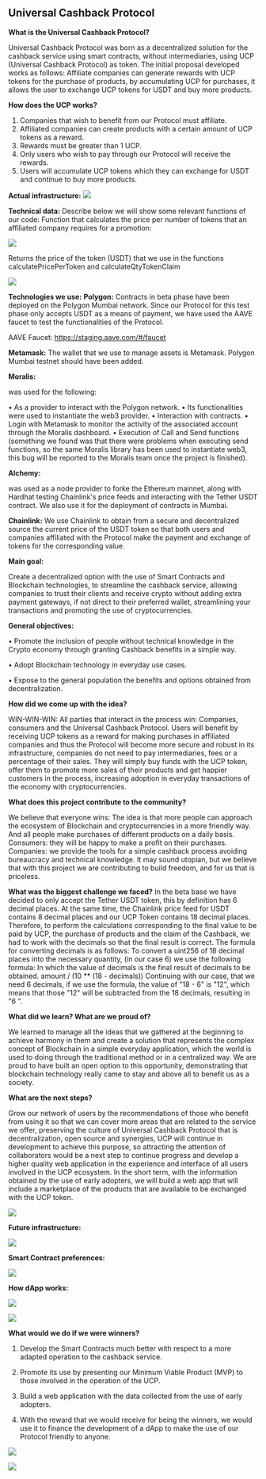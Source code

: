 ## Universal Cashback Protocol

**What is the Universal Cashback Protocol?**

Universal Cashback Protocol was born as a decentralized solution for the cashback service using smart contracts, without intermediaries, using UCP (Universal Cashback Protocol) as token.
The initial proposal developed works as follows: 
Affiliate companies can generate rewards with UCP tokens for the purchase of products, by accumulating UCP for purchases, it allows the user to exchange UCP tokens for USDT and buy more products.

**How does the UCP works?**

1.	Companies that wish to benefit from our Protocol must affiliate.
2.	Affiliated companies can create products with a certain amount of UCP tokens as a reward.
3.	Rewards must be greater than 1 UCP.
4.	Only users who wish to pay through our Protocol will receive the rewards.
5.	Users will accumulate UCP tokens which they can exchange for USDT and continue to buy more products.

**Actual infrastructure:**
![](https://i.imgur.com/VbWAzIu.png)

**Technical data:**
Describe below we will show some relevant functions of our code:
Function that calculates the price per number of tokens that an affiliated company requires for a promotion:

![](https://i.imgur.com/kW7Prr5.png)

Returns the price of the token (USDT) that we use in the functions calculatePricePerToken and calculateQtyTokenClaim

![](https://i.imgur.com/NTYdve3.png)



**Technologies we use:**
**Polygon:**
Contracts in beta phase have been deployed on the Polygon Mumbai network. Since our Protocol for this test phase only accepts USDT as a means of payment, we have used the AAVE faucet to test the functionalities of the Protocol.

AAVE Faucet: https://staging.aave.com/#/faucet 


**Metamask:**
The wallet that we use to manage assets is Metamask. Polygon Mumbai testnet should have been added.


**Moralis:**

was used for the following:

•	As a provider to interact with the Polygon network.
•	Its functionalities were used to instantiate the web3 provider.
•	Interaction with contracts.
•	Login with Metamask to monitor the activity of the associated account through the Moralis dashboard.
•	Execution of Call and Send functions (something we found was that there were problems when executing send functions, so the same Moralis library has been used to instantiate web3, this bug will be reported to the Moralis team once the project is finished).


**Alchemy:**

was used as a node provider to forke the Ethereum mainnet, along with Hardhat testing Chainlink's price feeds and interacting with the Tether USDT contract. We also use it for the deployment of contracts in Mumbai.


**Chainlink:**
We use Chainlink to obtain from a secure and decentralized source the current price of the USDT token so that both users and companies affiliated with the Protocol make the payment and exchange of tokens for the corresponding value.

**Main goal:**

Create a decentralized option with the use of Smart Contracts and Blockchain technologies, to streamline the cashback service, allowing companies to trust their clients and receive crypto without adding extra payment gateways, if not direct to their preferred wallet, streamlining your transactions and promoting the use of cryptocurrencies.

**General objectives:**


•	Promote the inclusion of people without technical knowledge in the Crypto economy through granting Cashback benefits in a simple way.

•	Adopt Blockchain technology in everyday use cases.

•	Expose to the general population the benefits and options obtained from decentralization.

**How did we come up with the idea?**

WIN-WIN-WIN: All parties that interact in the process win: Companies, consumers and the Universal Cashback Protocol. Users will benefit by receiving UCP tokens as a reward for making purchases in affiliated companies and thus the Protocol will become more secure and robust in its infrastructure, companies do not need to pay intermediaries, fees or a percentage of their sales. They will simply buy funds with the UCP token, offer them to promote more sales of their products and get happier customers in the process, increasing adoption in everyday transactions of the economy with cryptocurrencies.


**What does this project contribute to the community?**

We believe that everyone wins: The idea is that more people can approach the ecosystem of Blockchain and cryptocurrencies in a more friendly way. And all people make purchases of different products on a daily basis.
Consumers: they will be happy to make a profit on their purchases.
Companies: we provide the tools for a simple cashback process avoiding bureaucracy and technical knowledge.
It may sound utopian, but we believe that with this project we are contributing to build freedom, and for us that is priceless.


**What was the biggest challenge we faced?**
In the beta base we have decided to only accept the Tether USDT token, this by definition has 6 decimal places. At the same time, the Chainlink price feed for USDT contains 8 decimal places and our UCP Token contains 18 decimal places. Therefore, to perform the calculations corresponding to the final value to be paid by UCP, the purchase of products and the claim of the Cashback, we had to work with the decimals so that the final result is correct.
The formula for converting decimals is as follows:
To convert a uint256 of 18 decimal places into the necessary quantity, (in our case 6) we use the following formula: In which the value of decimals is the final result of decimals to be obtained.
amount / (10 ** (18 - decimals))
Continuing with our case, that we need 6 decimals, if we use the formula, the value of "18 - 6" is "12", which means that those "12" will be subtracted from the 18 decimals, resulting in "6 ”.

**What did we learn? What are we proud of?**

We learned to manage all the ideas that we gathered at the beginning to achieve harmony in them and create a solution that represents the complex concept of Blockchain in a simple everyday application, which the world is used to doing through the traditional method or in a centralized way. We are proud to have built an open option to this opportunity, demonstrating that blockchain technology really came to stay and above all to benefit us as a society.


**What are the next steps?**

Grow our network of users by the recommendations of those who benefit from using it so that we can cover more areas that are related to the service we offer, preserving the culture of Universal Cashback Protocol that is decentralization, open source and synergies, UCP will continue in development to achieve this purpose, so attracting the attention of collaborators would be a next step to continue progress and develop a higher quality web application in the experience and interface of all users involved in the UCP ecosystem.
In the short term, with the information obtained by the use of early adopters, we will build a web app that will include a marketplace of the products that are available to be exchanged with the UCP token.

![](https://i.imgur.com/SlbeaNk.png)


**Future infrastructure:**

![](https://i.imgur.com/1YXFMwS.png) 

**Smart Contract preferences:**

![](https://i.imgur.com/Eyzfk1K.png)


**How dApp works:**

![](https://i.imgur.com/unBkoQb.png)

![](https://i.imgur.com/DCxdx2u.png)




**What would we do if we were winners?**

1.	Develop the Smart Contracts much better with respect to a more adapted operation to the cashback service.

2.	Promote its use by presenting our Minimum Viable Product (MVP) to those involved in the operation of the UCP.

3.	Build a web application with the data collected from the use of early adopters.

4.	With the reward that we would receive for being the winners, we would use it to finance the development of a dApp to make the use of our Protocol friendly to anyone.


![](https://i.imgur.com/I1v7dHk.png)

![](https://i.imgur.com/TdZ5FQV.png)

